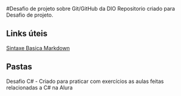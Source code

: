 #Desafio de projeto sobre Git/GitHub da DIO
Repositorio criado para Desafio de projeto.

## Links úteis
[Sintaxe Basica Markdown](https://www.markdownguide.org/basic-syntax/)

## Pastas
Desafio C# - Criado para praticar com exercícios as aulas feitas relacionadas a C# na Alura
